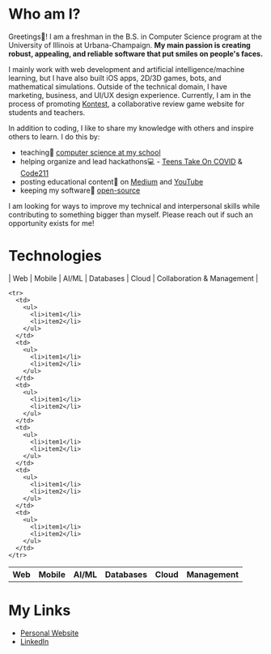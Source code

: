

<!--
**ashayp22/ashayp22** is a ✨ _special_ ✨ repository because its `README.md` (this file) appears on your GitHub profile.
-->

# Who am I?

Greetings🖖! I am a freshman in the B.S. in Computer Science program at the University of Illinois at Urbana-Champaign. **My main passion is creating robust, appealing, and reliable software that put smiles on people's faces.** 

I mainly work with web development and artificial intelligence/machine learning, but I have also built iOS apps, 2D/3D games, bots, and mathematical simulations. Outside of the technical domain, I have marketing, business, and UI/UX design experience. Currently, I am in the process of promoting [Kontest](http://kontest.us/), a collaborative review game website for students and teachers.

In addition to coding, I like to share my knowledge with others and inspire others to learn. I do this by:

* teaching🏫 [computer science at my school](https://compscikids.net/)
* helping organize and lead hackathons💻 - [Teens Take On COVID](https://teens-take-on-covid.devpost.com/) & [Code211](https://code211.org/)
* posting educational content🧮 on [Medium](https://medium.com/@ashayp22) and [YouTube](https://www.youtube.com/channel/UCC-lrzuSt77LJjqa7bOCYjw)
* keeping my software👐 [open-source](https://github.com/ashayp22/)

I am looking for ways to improve my technical and interpersonal skills while contributing to something bigger than myself. Please reach out if such an opportunity exists for me!

# Technologies

| Web |  Mobile | AI/ML  | Databases | Cloud | Collaboration & Management |

<table>
  <tbody>
    <tr>
      <th align="center">Web</th>
      <th align="center">Mobile</th>
      <th align="center">AI/ML</th>
      <th align="center">Databases</th>
      <th align="center">Cloud</th>
      <th align="center">Management</th>
    </tr>
    
    <tr>
      <td>
        <ul>
          <li>item1</li>
          <li>item2</li>
        </ul>
      </td>
      <td>
        <ul>
          <li>item1</li>
          <li>item2</li>
        </ul>
      </td>
      <td>
        <ul>
          <li>item1</li>
          <li>item2</li>
        </ul>
      </td>
      <td>
        <ul>
          <li>item1</li>
          <li>item2</li>
        </ul>
      </td>
      <td>
        <ul>
          <li>item1</li>
          <li>item2</li>
        </ul>
      </td>
      <td>
        <ul>
          <li>item1</li>
          <li>item2</li>
        </ul>
      </td>
    </tr>
  </tbody>
</table>

# My Links

* [Personal Website](http://ashayp.com/)
* [LinkedIn](https://www.linkedin.com/in/ashay-parikh-a0621619a/)
